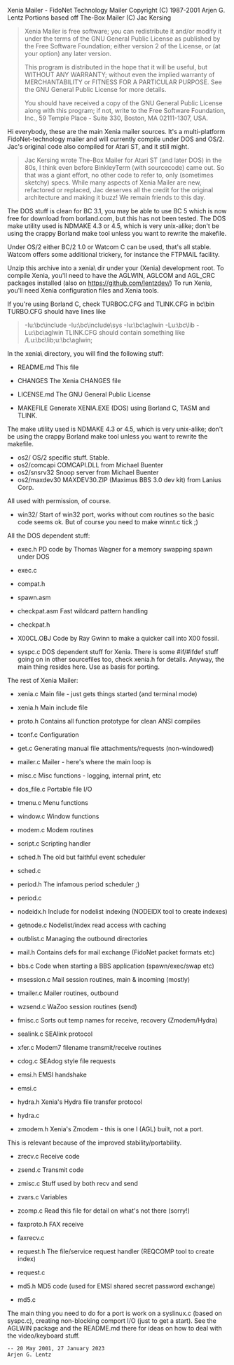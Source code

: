Xenia Mailer - FidoNet Technology Mailer
Copyright (C) 1987-2001 Arjen G. Lentz
Portions based off The-Box Mailer (C) Jac Kersing

> Xenia Mailer is free software; you can redistribute it and/or
> modify it under the terms of the GNU General Public License
> as published by the Free Software Foundation; either version 2
> of the License, or (at your option) any later version.
> 
> This program is distributed in the hope that it will be useful,
> but WITHOUT ANY WARRANTY; without even the implied warranty of
> MERCHANTABILITY or FITNESS FOR A PARTICULAR PURPOSE.  See the
> GNU General Public License for more details.
> 
> You should have received a copy of the GNU General Public License
> along with this program; if not, write to the Free Software
> Foundation, Inc., 59 Temple Place - Suite 330, Boston, MA  02111-1307, USA.



Hi everybody, these are the main Xenia mailer sources. It's a multi-platform
FidoNet-technology mailer and will currently compile under DOS and OS/2.
Jac's original code also compiled for Atari ST, and it still might.

> Jac Kersing wrote The-Box Mailer for Atari ST (and later DOS) in the 80s,
> I think even before BinkleyTerm (with sourcecode) came out. So that was a
> giant effort, no other code to refer to, only (sometimes sketchy) specs.
> While many aspects of Xenia Mailer are new, refactored or replaced, Jac
> deserves all the credit for the original architecture and making it buzz!
> We remain friends to this day.

The DOS stuff is clean for BC 3.1, you may be able to use BC 5 which is now
free for download from borland.com, but this has not been tested.
The DOS make utility used is NDMAKE 4.3 or 4.5, which is very unix-alike; don't
be using the crappy Borland make tool unless you want to rewrite the makefile.

Under OS/2 either BC/2 1.0 or Watcom C can be used, that's all stable.
Watcom offers some additional trickery, for instance the FTPMAIL facility.



Unzip this archive into a xenia\ dir under your (Xenia) development root.
To compile Xenia, you'll need to have the AGLWIN, AGLCOM and AGL_CRC packages
installed (also on https://github.com/lentzdev/)
To run Xenia, you'll need Xenia configuration files and Xenia tools.

If you're using Borland C, check TURBOC.CFG and TLINK.CFG in bc\bin\
TURBO.CFG should have lines like
>	-Iu:\bc\include
>	-Iu:\bc\include\sys
>	-Iu:\bc\aglwin
>	-Lu:\bc\lib
>	-Lu:\bc\aglwin
TLINK.CFG should contain something like
>	/Lu:\bc\lib;u:\bc\aglwin;


In the xenia\ directory, you will find the following stuff:

- README.md     This file
- CHANGES       The Xenia CHANGES file
- LICENSE.md    The GNU General Public License

- MAKEFILE      Generate XENIA.EXE (DOS) using Borland C, TASM and TLINK.

The make utility used is NDMAKE 4.3 or 4.5, which is very unix-alike; don't be
using the crappy Borland make tool unless you want to rewrite the makefile.

- os2/          OS/2 specific stuff. Stable.
- os2/comcapi   COMCAPI.DLL from Michael Buenter
- os2/snsrv32   Snoop server from Michael Buenter
- os2/maxdev30  MAXDEV30.ZIP (Maximus BBS 3.0 dev kit) from Lanius Corp.

All used with permission, of course.

- win32/        Start of win32 port, works without com routines so the basic
                code seems ok. But of course you need to make winnt.c tick ;)

All the DOS dependent stuff:

- exec.h        PD code by Thomas Wagner for a memory swapping spawn under DOS
- exec.c
- compat.h
- spawn.asm
- checkpat.asm  Fast wildcard pattern handling
- checkpat.h

- X00CL.OBJ     Code by Ray Gwinn to make a quicker call into X00 fossil.
- syspc.c       DOS dependent stuff for Xenia. There is some #if/#ifdef stuff
                going on in other sourcefiles too, check xenia.h for details.
                Anyway, the main thing resides here. Use as basis for porting.


The rest of Xenia Mailer:

- xenia.c      Main file - just gets things started (and terminal mode)
- xenia.h      Main include file
- proto.h      Contains all function prototype for clean ANSI compiles

- tconf.c      Configuration

- get.c        Generating manual file attachments/requests (non-windowed)
- mailer.c     Mailer - here's where the main loop is
- misc.c       Misc functions - logging, internal print, etc
- dos_file.c   Portable file I/O
- tmenu.c      Menu functions
- window.c     Window functions
- modem.c      Modem routines
- script.c     Scripting handler

- sched.h      The old but faithful event scheduler
- sched.c

- period.h     The infamous period scheduler ;)
- period.c

- nodeidx.h    Include for nodelist indexing (NODEIDX tool to create indexes)
- getnode.c    Nodelist/index read access with caching
- outblist.c   Managing the outbound directories

- mail.h       Contains defs for mail exchange (FidoNet packet formats etc)
- bbs.c        Code when starting a BBS application (spawn/exec/swap etc)
- msession.c   Mail session routines, main & incoming (mostly)
- tmailer.c    Mailer routines, outbound
- wzsend.c     WaZoo session routines (send)
- fmisc.c      Sorts out temp names for receive, recovery (Zmodem/Hydra)
- sealink.c    SEAlink protocol
- xfer.c       Modem7 filename transmit/receive routines
- cdog.c       SEAdog style file requests

- emsi.h       EMSI handshake
- emsi.c

- hydra.h      Xenia's Hydra file transfer protocol
- hydra.c

- zmodem.h     Xenia's Zmodem - this is one I (AGL) built, not a port.

This is relevant because of the improved stability/portability.

- zrecv.c      Receive code
- zsend.c      Transmit code
- zmisc.c      Stuff used by both recv and send
- zvars.c      Variables
- zcomp.c      Read this file for detail on what's not there (sorry!)

- faxproto.h   FAX receive
- faxrecv.c

- request.h    The file/service request handler (REQCOMP tool to create index)
- request.c

- md5.h        MD5 code (used for EMSI shared secret password exchange)
- md5.c



The main thing you need to do for a port is work on a syslinux.c (based
on syspc.c), creating non-blocking comport I/O (just to get a start).
See the AGLWIN package and the README.md there for ideas on how to deal with
the video/keyboard stuff.


    -- 20 May 2001, 27 January 2023
    Arjen G. Lentz

